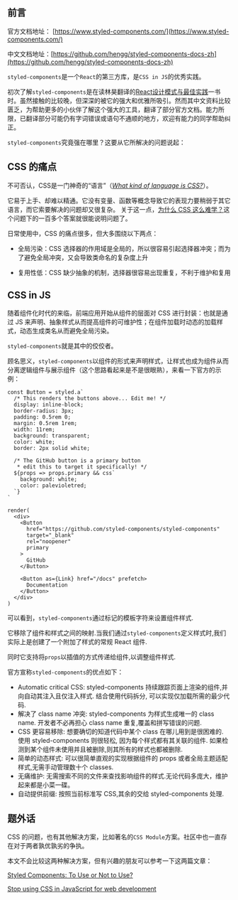 ## 前言
官方文档地址： [https://www.styled-components.com/](https://www.styled-components.com/)

中文文档地址：[https://github.com/hengg/styled-components-docs-zh](https://github.com/hengg/styled-components-docs-zh)

`styled-components`是一个`React`的第三方库，是`CSS in JS`的优秀实践。

初次了解`styled-components`是在读林昊翻译的[React设计模式与最佳实践](http://www.ituring.com.cn/book/2007)一书时。虽然接触的比较晚，但深深的被它的强大和优雅所吸引。然而其中文资料比较匮乏，为帮助更多的小伙伴了解这个强大的工具，翻译了部分官方文档。能力所限，已翻译部分可能仍有字词错误或语句不通顺的地方，欢迎有能力的同学帮助纠正。

`styled-components`究竟强在哪里？这要从它所解决的问题说起：

## CSS 的痛点

不可否认，CSS是一门神奇的“语言”（*[What kind of language is CSS?](https://stackoverflow.com/questions/2670996/what-kind-of-language-is-css)*）。

它易于上手、却难以精通。它没有变量、函数等概念导致它的表现力要稍弱于其它语言，而它索要解决的问题却又很复杂。 关于这一点，[为什么 CSS 这么难学？](https://www.zhihu.com/question/66167982)这个问题下的一百多个答案就很能说明问题了。

日常使用中，CSS 的痛点很多，但大多围绕以下两点：

- 全局污染：CSS 选择器的作用域是全局的，所以很容易引起选择器冲突；而为了避免全局冲突，又会导致类命名的复杂度上升

- 复用性低：CSS 缺少抽象的机制，选择器很容易出现重复，不利于维护和复用


## CSS in JS

随着组件化时代的来临，前端应用开始从组件的层面对 CSS 进行封装：也就是通过 JS 来声明、抽象样式从而提高组件的可维护性；在组件加载时动态的加载样式，动态生成类名从而避免全局污染。

`styled-components`就是其中的佼佼者。

顾名思义，`styled-components`以组件的形式来声明样式，让样式也成为组件从而分离逻辑组件与展示组件（这个思路看起来是不是很眼熟），来看一下官方的示例：
```JSX
const Button = styled.a`
  /* This renders the buttons above... Edit me! */
  display: inline-block;
  border-radius: 3px;
  padding: 0.5rem 0;
  margin: 0.5rem 1rem;
  width: 11rem;
  background: transparent;
  color: white;
  border: 2px solid white;

  /* The GitHub button is a primary button
   * edit this to target it specifically! */
  ${props => props.primary && css`
    background: white;
    color: palevioletred;
  `}
`

render(
  <div>
    <Button
      href="https://github.com/styled-components/styled-components"
      target="_blank"
      rel="noopener"
      primary
    >
      GitHub
    </Button>

    <Button as={Link} href="/docs" prefetch>
      Documentation
    </Button>
  </div>
)
```
可以看到，`styled-components`通过标记的模板字符来设置组件样式.

它移除了组件和样式之间的映射.当我们通过`styled-components`定义样式时,我们实际上是创建了一个附加了样式的常规 React 组件.

同时它支持将`props`以插值的方式传递给组件,以调整组件样式.

官方宣称`styled-components`的优点如下：

- Automatic critical CSS: styled-components 持续跟踪页面上渲染的组件,并向自动其注入且仅注入样式. 结合使用代码拆分, 可以实现仅加载所需的最少代码.
- 解决了 class name 冲突: styled-components 为样式生成唯一的 class name. 开发者不必再担心 class name 重复,覆盖和拼写错误的问题.
- CSS 更容易移除: 想要确切的知道代码中某个 class 在哪儿用到是很困难的. 使用 styled-components 则很轻松, 因为每个样式都有其关联的组件. 如果检测到某个组件未使用并且被删除,则其所有的样式也都被删除.
- 简单的动态样式: 可以很简单直观的实现根据组件的 props 或者全局主题适配样式,无需手动管理数十个 classes.
- 无痛维护: 无需搜索不同的文件来查找影响组件的样式.无论代码多庞大，维护起来都是小菜一碟。
- 自动提供前缀: 按照当前标准写 CSS,其余的交给 styled-components 处理.

## 题外话

CSS 的问题，也有其他解决方案，比如著名的`CSS Module`方案。社区中也一直存在对于两者孰优孰劣的争执。

本文不会比较这两种解决方案，但有兴趣的朋友可以参考一下这两篇文章：

[Styled Components: To Use or Not to Use?](https://medium.com/building-crowdriff/styled-components-to-use-or-not-to-use-a6bb4a7ffc21)

[Stop using CSS in JavaScript for web development](https://medium.com/@gajus/stop-using-css-in-javascript-for-web-development-fa32fb873dcc)
